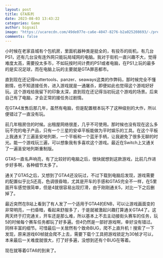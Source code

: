 ```yaml
---
layout: post
title: GTA系列
date: 2023-08-03 13:43:22
categories: Game
author: bigsail
image: "https://ucarecdn.com/49de077e-ca6e-4047-8276-b2a025208693/-/preview/480x720/"
comments: false
---
```

小时候在老家县城有个包机房，里面机器种类是挺全的，有投币的街机，有几台PS1，还有几台没有连外网只能玩局域网的电脑。我对于街机一直兴趣不大，觉得难度太高，需要投太多币，不如玩按时间计费的PS1或者电脑，在PS1上玩的最多的是实况足球，而在电脑上玩的主要就是GTA罪恶都市。

直到现在还记得nuttertools、panzer、seaways这类的作弊码，那时候完全不懂剧情，也不知道接任务，进入游戏就是一通屠杀，即便如此也觉得这个游戏好好玩。这个游戏给我留下的印象太深，直到现在还记得当初玩这个游戏的场景。后来自己有了电脑，才会正常的接任务过剧情。

在GTA4发售后那几年，虽然有电脑，但是配置根本玩不了这种级别的大作，所以便错过了一直没有玩。

前几年租房住的时候。出租屋网络很差，几乎不可使用。那时候也没有现在这么多玩不完的电子产品，只有一个三星的安卓平板能做为平时娱乐的工具。在这个平板上我通关了三遍圣安地列斯，一个平板和一个蓝牙手柄，让我避免了很多无聊的时光。能一个游戏玩三遍，可以想象我有多喜欢这个游戏。最近在Switch上又通关了一遍圣安地列斯重制版。

GTA5一直名声响亮，有了比较好的电脑之后，很快就想到这款游戏，比前几作进步好多啊，各种细节太多了。

通关了GTA5之后，又想到了GTA4还没玩过，不过下载到电脑后发现，游戏需要的配置似乎比5还高，色调很昏暗，尤其是开车的手感和GTA5完全不一样，在5里面开车感觉很简单，但是4就很容易出现打滑，由于刚刚通关5，对比一下之后删掉了。

最近突然在B站上看到了有人发了一个适用于GTA4的ENB，可以让游戏画面变的非常明亮，一扫昏暗，看起来舒服多了，于是就被激起兴趣打算通关GTA4了。这两天终于打完通关，开车还是那么难，所以基本上不去主动接街头赛车的任务，玩5的时候每个赛车任务都玩了好多遍。但4仍然是一部好游戏啊，幸好没有错过。同样丰富的细节。可惜最后一关居然有个致命BUG，爬不上直升机！搜索了一下发现，原来游戏60帧就会爬不上去，需要下载个工具把游戏锁定为30帧才可以，本来最后一关难度就很大，打了好多遍，没想到还有个BUG在等着。

现在就等着GTA6的到来了。